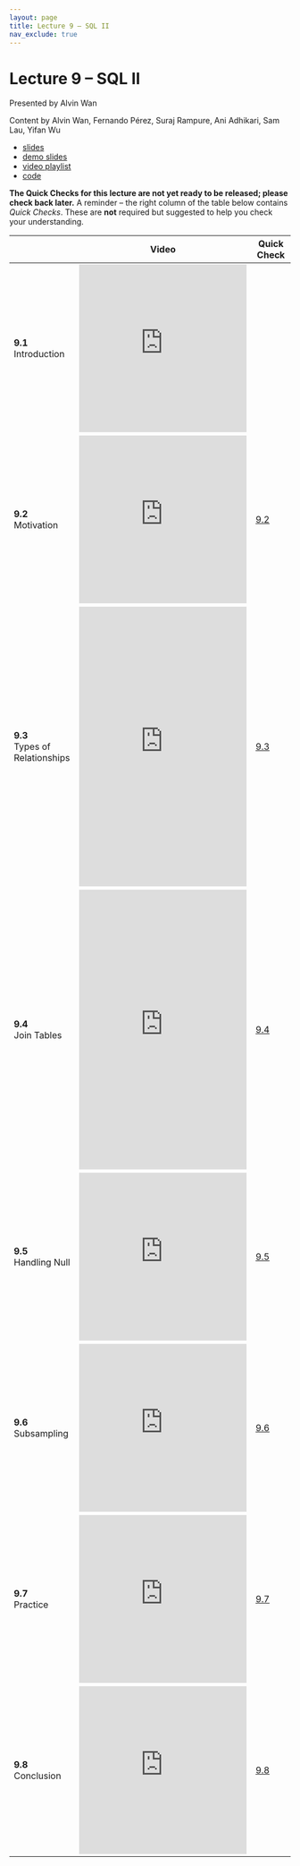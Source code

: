 ```yaml
---
layout: page
title: Lecture 9 – SQL II
nav_exclude: true
---
```


# Lecture 9 – SQL II

Presented by Alvin Wan

Content by Alvin Wan, Fernando Pérez, Suraj Rampure, Ani Adhikari, Sam Lau, Yifan Wu

- [slides](https://docs.google.com/presentation/d/1D3U3P78-BfjLW7EYK9NKRHMAWXj8j7ua19bZtTP6CZs/edit?usp=sharing)
- [demo slides](https://docs.google.com/presentation/d/1WWGRqszsNGJMQ3jA8rAB_8zgIfPQQPl14ZfkFUD1Sno/edit?usp=sharing)
- [video playlist](https://youtube.com/playlist?list=PLQCcNQgUcDfrwfPDEi-Nw_ZqRTyZm8nWQ)
- [code](https://data100.datahub.berkeley.edu/hub/user-redirect/git-pull?repo=https%3A%2F%2Fgithub.com%2FDS-100%2Ffa21&urlpath=lab%2Ftree%2Ffa21%2Flec%2Flec09&branch=main)

**The Quick Checks for this lecture are not yet ready to be released; please check back later.** A reminder – the right column of the table below contains _Quick Checks_. These are **not** required but suggested to help you check your understanding.

<table>
<colgroup>
<col style="width: 25%" />
<col style="width: 25%" />
<col style="width: 25%" />
</colgroup>
<thead>
<tr class="header">
<th></th>
<th>Video</th>
<th>Quick Check</th>
</tr>
</thead>
<tbody>
<tr>
<tr>
<td><strong>9.1</strong> <br>Introduction</td>
<td><iframe width="300" height="300" height src="https://youtube.com/embed/ICupEbT0VHM" frameborder="0" allow="accelerometer; autoplay; encrypted-media; gyroscope; picture-in-picture" allowfullscreen></iframe></td>
<td></td>
</tr>
<tr>
<td><strong>9.2</strong> <br>Motivation</td>
<td><iframe width="300" height="300" height src="https://youtube.com/embed/ryrha1Qz1UY" frameborder="0" allow="accelerometer; autoplay; encrypted-media; gyroscope; picture-in-picture" allowfullscreen></iframe></td>
<td><a href="" target="\_blank">9.2</a></td>
</tr>
<tr>
<td><strong>9.3</strong> <br>Types of Relationships</td>
<td><iframe width="300" height="500" height src="https://youtube.com/embed/i59rN_M5qD8" frameborder="0" allow="accelerometer; autoplay; encrypted-media; gyroscope; picture-in-picture" allowfullscreen></iframe></td>
<td><a href="" target="\_blank">9.3</a></td>
</tr>
<tr>
<td><strong>9.4</strong> <br>Join Tables</td>
<td><iframe width="300" height="500" height src="https://youtube.com/embed/FAYKJT1TFUA" frameborder="0" allow="accelerometer; autoplay; encrypted-media; gyroscope; picture-in-picture" allowfullscreen></iframe></td>
<td><a href="" target="\_blank">9.4</a></td>
</tr>
<tr>
<td><strong>9.5</strong> <br>Handling Null</td>
<td><iframe width="300" height="300" height src="https://youtube.com/embed/LEMkOxv599U" frameborder="0" allow="accelerometer; autoplay; encrypted-media; gyroscope; picture-in-picture" allowfullscreen></iframe></td>
<td><a href="" target="\_blank">9.5</a></td>
</tr>
<tr>
<td><strong>9.6</strong> <br>Subsampling</td>
<td><iframe width="300" height="300" height src="https://youtube.com/embed/iq-n9cUBxeY" frameborder="0" allow="accelerometer; autoplay; encrypted-media; gyroscope; picture-in-picture" allowfullscreen></iframe></td>
<td><a href="" target="\_blank">9.6</a></td>
</tr>
<tr>
<td><strong>9.7</strong> <br>Practice</td>
<td><iframe width="300" height="300" height src="https://youtube.com/embed/6vkZUwkoAwM" frameborder="0" allow="accelerometer; autoplay; encrypted-media; gyroscope; picture-in-picture" allowfullscreen></iframe></td>
<td><a href="" target="\_blank">9.7</a></td>
</tr>
<tr>
<td><strong>9.8</strong> <br>Conclusion</td>
<td><iframe width="300" height="300" height src="https://youtube.com/embed/8Q9cIg4s8v8" frameborder="0" allow="accelerometer; autoplay; encrypted-media; gyroscope; picture-in-picture" allowfullscreen></iframe></td>
<td><a href="" target="\_blank">9.8</a></td>
</tr>
